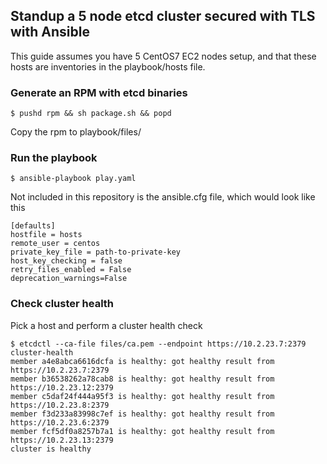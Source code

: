 ## Standup a 5 node etcd cluster secured with TLS with Ansible

This guide assumes you have 5 CentOS7 EC2 nodes setup, and that
these hosts are inventories in the playbook/hosts file.

### Generate an RPM with etcd binaries

```
$ pushd rpm && sh package.sh && popd
```

Copy the rpm to playbook/files/

### Run the playbook

```
$ ansible-playbook play.yaml 
```

Not included in this repository is the ansible.cfg file, which would look like this

```
[defaults]
hostfile = hosts
remote_user = centos
private_key_file = path-to-private-key
host_key_checking = false
retry_files_enabled = False
deprecation_warnings=False
```

### Check cluster health 

Pick a host and perform a cluster health check

```
$ etcdctl --ca-file files/ca.pem --endpoint https://10.2.23.7:2379 cluster-health
member a4e8abca6616dcfa is healthy: got healthy result from https://10.2.23.7:2379
member b36538262a78cab8 is healthy: got healthy result from https://10.2.23.12:2379
member c5daf24f444a95f3 is healthy: got healthy result from https://10.2.23.8:2379
member f3d233a83998c7ef is healthy: got healthy result from https://10.2.23.6:2379
member fcf5df0a8257b7a1 is healthy: got healthy result from https://10.2.23.13:2379
cluster is healthy
```

